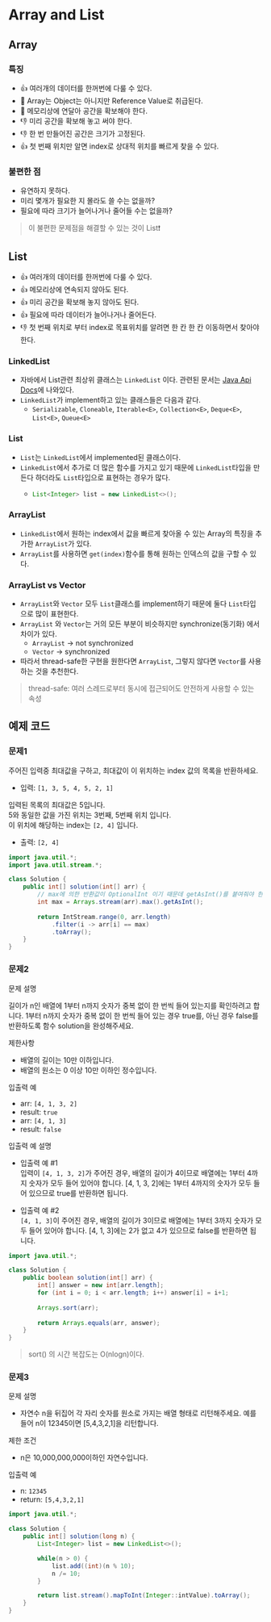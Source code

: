 # Array and List
## Array
### 특징
- 👍 여러개의 데이터를 한꺼번에 다룰 수 있다.
- 🤞 Array는 Object는 아니지만 Reference Value로 취급된다.
- 🤞 메모리상에 연달아 공간을 확보해야 한다.
- 👎 미리 공간을 확보해 놓고 써야 한다.
- 👎 한 번 만들어진 공간은 크기가 고정된다.
- 👍 첫 번째 위치만 알면 index로 상대적 위치를 빠르게 찾을 수 있다.

### 불편한 점
- 유연하지 못하다.
- 미리 몇개가 필요한 지 몰라도 쓸 수는 없을까?
- 필요에 따라 크기가 늘어나거나 줄어들 수는 없을까?

> 이 불편한 문제점을 해결할 수 있는 것이 List❗️

## List
- 👍 여러개의 데이터를 한꺼번에 다룰 수 있다.
- 👍 메모리상에 연속되지 않아도 된다.
- 👍 미리 공간을 확보해 놓지 않아도 된다.
- 👍 필요에 따라 데이터가 늘어나거나 줄어든다.
- 👎 첫 번째 위치로 부터 index로 목표위치를 알려면 한 칸 한 칸 이동하면서 찾아야 한다.

### LinkedList
- 자바에서 List관련 최상위 클래스는 `LinkedList` 이다. 관련된 문서는 [Java Api Docs](https://docs.oracle.com/javase/8/docs/api/)에 나와있다. 
- `LinkedList`가 implement하고 있는 클래스들은 다음과 같다.
  - `Serializable`, `Cloneable`, `Iterable<E>`, `Collection<E>`, `Deque<E>`, `List<E>`, `Queue<E>`

### List
- `List`는 `LinkedList`에서 implemented된 클래스이다.
- `LinkedList`에서 추가로 더 많은 함수를 가지고 있기 때문에 `LinkedList`타입을 만든다 하더라도 `List`타입으로 표현하는 경우가 많다.
  - ```java 
    List<Integer> list = new LinkedList<>();
    ```

### ArrayList
- `LinkedList`에서 원하는 index에서 값을 빠르게 찾아올 수 있는 Array의 특징을 추가한 `ArrayList`가 있다.
- `ArrayList`를 사용하면 `get(index)`함수를 통해 원하는 인덱스의 값을 구할 수 있다.

### ArrayList vs Vector
- `ArrayList`와 `Vector` 모두 `List`클래스를 implement하기 때문에 둘다 `List`타입으로 많이 표현한다.
- `ArrayList` 와 `Vector`는 거의 모든 부분이 비슷하지만 synchronize(동기화) 에서 차이가 있다.
  - `ArrayList` -> not synchronized
  - `Vector` -> synchronized 
- 따라서 thread-safe한 구현을 원한다면 `ArrayList`, 그렇지 않다면 `Vector`를 사용하는 것을 추천한다.
> thread-safe: 여러 스레드로부터 동시에 접근되어도 안전하게 사용할 수 있는 속성

## 예제 코드
### 문제1
주어진 입력중 최대값을 구하고, 최대값이 이 위치하는 index 값의 목록을 반환하세요.

- 입력: `[1, 3, 5, 4, 5, 2, 1]`

입력된 목록의 최대값은 5입니다. <br>
5와 동일한 값을 가진 위치는 3번째, 5번째 위치 입니다. <br>
이 위치에 해당하는 index는 `[2, 4]` 입니다.
- 출력: `[2, 4]`

```java
import java.util.*;
import java.util.stream.*;

class Solution {
    public int[] solution(int[] arr) {
        // max에 의한 반환값이 OptionalInt 이기 때문데 getAsInt()를 붙여줘야 한다.
        int max = Arrays.stream(arr).max().getAsInt(); 
        
        return IntStream.range(0, arr.length)
            .filter(i -> arr[i] == max)
            .toArray();
    }
}
```

### 문제2
문제 설명

길이가 n인 배열에 1부터 n까지 숫자가 중복 없이 한 번씩 들어 있는지를 확인하려고 합니다.
1부터 n까지 숫자가 중복 없이 한 번씩 들어 있는 경우 true를, 아닌 경우 false를 반환하도록 함수 solution을 완성해주세요.

제한사항
- 배열의 길이는 10만 이하입니다.
- 배열의 원소는 0 이상 10만 이하인 정수입니다.

입출력 예

- arr: `[4, 1, 3, 2]`
- result: `true`
- arr: `[4, 1, 3]`
- result: `false`

입출력 예 설명

- 입출력 예 #1 <br>
입력이 `[4, 1, 3, 2]`가 주어진 경우, 배열의 길이가 4이므로 배열에는 1부터 4까지 숫자가 모두 들어 있어야 합니다. [4, 1, 3, 2]에는 1부터 4까지의 숫자가 모두 들어 있으므로 true를 반환하면 됩니다.

- 입출력 예 #2 <br>
`[4, 1, 3]`이 주어진 경우, 배열의 길이가 3이므로 배열에는 1부터 3까지 숫자가 모두 들어 있어야 합니다. [4, 1, 3]에는 2가 없고 4가 있으므로 false를 반환하면 됩니다.

```java
import java.util.*;

class Solution {
    public boolean solution(int[] arr) {
        int[] answer = new int[arr.length];
        for (int i = 0; i < arr.length; i++) answer[i] = i+1;
        
        Arrays.sort(arr);
        
        return Arrays.equals(arr, answer);
    }
}
```
> sort() 의 시간 복잡도는 O(nlogn)이다.

### 문제3
문제 설명
- 자연수 n을 뒤집어 각 자리 숫자를 원소로 가지는 배열 형태로 리턴해주세요. 예를들어 n이 12345이면 [5,4,3,2,1]을 리턴합니다.

제한 조건
- n은 10,000,000,000이하인 자연수입니다.

입출력 예
- n: `12345`
- return: `[5,4,3,2,1]`

```java
import java.util.*;

class Solution {
    public int[] solution(long n) {
        List<Integer> list = new LinkedList<>();

        while(n > 0) {
            list.add((int)(n % 10);
            n /= 10;
        }

        return list.stream().mapToInt(Integer::intValue).toArray();
    }
}
```
